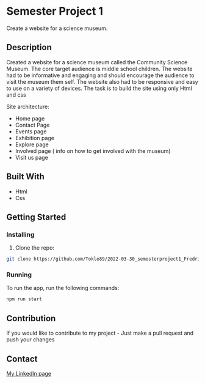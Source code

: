 # Semester Project 1

Create a website for a science museum.

## Description

Created a website for a science museum called the Community Science Museum.
The core target audience is middle school children.
The website had to be informative and engaging and should encourage the audience to visit the museum them self.
The website also had to be responsive and easy to use on a variety of devices.
The task is to build the site using only Html and css

Site architecture:

- Home page
- Contact Page
- Events page
- Exhibition page
- Explore page
- Involved page ( info on how to get involved with the museum)
- Visit us page

## Built With

- Html
- Css

## Getting Started

### Installing

1. Clone the repo:

```bash
git clone https://github.com/Tokle89/2022-03-30_semesterproject1_Fredrik-Tokle
```

### Running

To run the app, run the following commands:

```bash
npm run start
```

## Contribution

If you would like to contribute to my project - Just make a pull request and push your changes

## Contact

[My LinkedIn page](https://www.linkedin.com/in/fredrik-tokle-0994a023b/)
